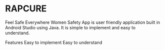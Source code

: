 # RAPCURE
Feel Safe Everywhere
Women Safety App is user friendly application built in Android Studio using Java. It is simple to implement and easy to understand.

Features
Easy to implement
Easy to understand
